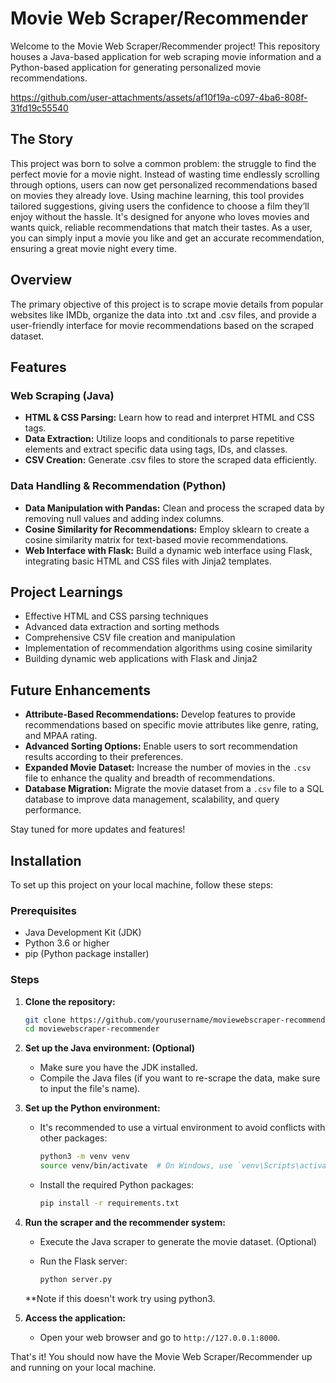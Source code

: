 # Movie Web Scraper/Recommender

Welcome to the Movie Web Scraper/Recommender project! This repository houses a Java-based application for web scraping movie information and a Python-based application for generating personalized movie recommendations.

https://github.com/user-attachments/assets/af10f19a-c097-4ba6-808f-31fd19c55540

## The Story
This project was born to solve a common problem: the struggle to find the perfect movie for a movie night. Instead of wasting time endlessly scrolling through options, users can now get personalized recommendations based on movies they already love. Using machine learning, this tool provides tailored suggestions, giving users the confidence to choose a film they’ll enjoy without the hassle. It's designed for anyone who loves movies and wants quick, reliable recommendations that match their tastes. As a user, you can simply input a movie you like and get an accurate recommendation, ensuring a great movie night every time.

## Overview

The primary objective of this project is to scrape movie details from popular websites like IMDb, organize the data into .txt and .csv files, and provide a user-friendly interface for movie recommendations based on the scraped dataset.

## Features

### Web Scraping (Java)
- **HTML & CSS Parsing:** Learn how to read and interpret HTML and CSS tags.
- **Data Extraction:** Utilize loops and conditionals to parse repetitive elements and extract specific data using tags, IDs, and classes.
- **CSV Creation:** Generate .csv files to store the scraped data efficiently.

### Data Handling & Recommendation (Python)
- **Data Manipulation with Pandas:** Clean and process the scraped data by removing null values and adding index columns.
- **Cosine Similarity for Recommendations:** Employ sklearn to create a cosine similarity matrix for text-based movie recommendations.
- **Web Interface with Flask:** Build a dynamic web interface using Flask, integrating basic HTML and CSS files with Jinja2 templates.

## Project Learnings
- Effective HTML and CSS parsing techniques
- Advanced data extraction and sorting methods
- Comprehensive CSV file creation and manipulation
- Implementation of recommendation algorithms using cosine similarity
- Building dynamic web applications with Flask and Jinja2

## Future Enhancements
- **Attribute-Based Recommendations:** Develop features to provide recommendations based on specific movie attributes like genre, rating, and MPAA rating.
- **Advanced Sorting Options:** Enable users to sort recommendation results according to their preferences.
- **Expanded Movie Dataset:** Increase the number of movies in the `.csv` file to enhance the quality and breadth of recommendations.
- **Database Migration:** Migrate the movie dataset from a `.csv` file to a SQL database to improve data management, scalability, and query performance.

Stay tuned for more updates and features!

## Installation

To set up this project on your local machine, follow these steps:

### Prerequisites

- Java Development Kit (JDK)
- Python 3.6 or higher
- pip (Python package installer)

### Steps

1. **Clone the repository:**

    ```sh
    git clone https://github.com/yourusername/moviewebscraper-recommender.git
    cd moviewebscraper-recommender
    ```

2. **Set up the Java environment: (Optional)**

    - Make sure you have the JDK installed.
    - Compile the Java files (if you want to re-scrape the data, make sure to input the file's name).

3. **Set up the Python environment:**

    - It's recommended to use a virtual environment to avoid conflicts with other packages:

        ```sh
        python3 -m venv venv
        source venv/bin/activate  # On Windows, use `venv\Scripts\activate`
        ```

    - Install the required Python packages:

        ```sh
        pip install -r requirements.txt
        ```

4. **Run the scraper and the recommender system:**

    - Execute the Java scraper to generate the movie dataset. (Optional)
    - Run the Flask server:

        ```sh
        python server.py
        ```
    
    **Note if this doesn't work try using python3.

5. **Access the application:**

    - Open your web browser and go to `http://127.0.0.1:8000`.

That's it! You should now have the Movie Web Scraper/Recommender up and running on your local machine.
